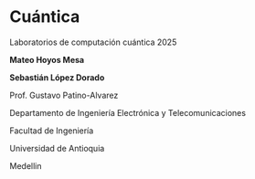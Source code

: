 # Cuántica
Laboratorios de computación cuántica 2025

**Mateo Hoyos Mesa**  

**Sebastián López Dorado**

Prof. Gustavo Patino-Alvarez

Departamento de Ingeniería Electrónica y Telecomunicaciones

Facultad de Ingeniería

Universidad de Antioquia

Medellin
